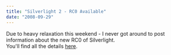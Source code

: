 ```yaml
---
title: "Silverlight 2 - RC0 Available"
date: "2008-09-29"
---
```


Due to heavy relaxation this weekend - I never got around to post information about the new RC0 of Silverlight.  
You'll find all the details [here](http://silverlight.net/GetStarted/sl2rc0.aspx).
